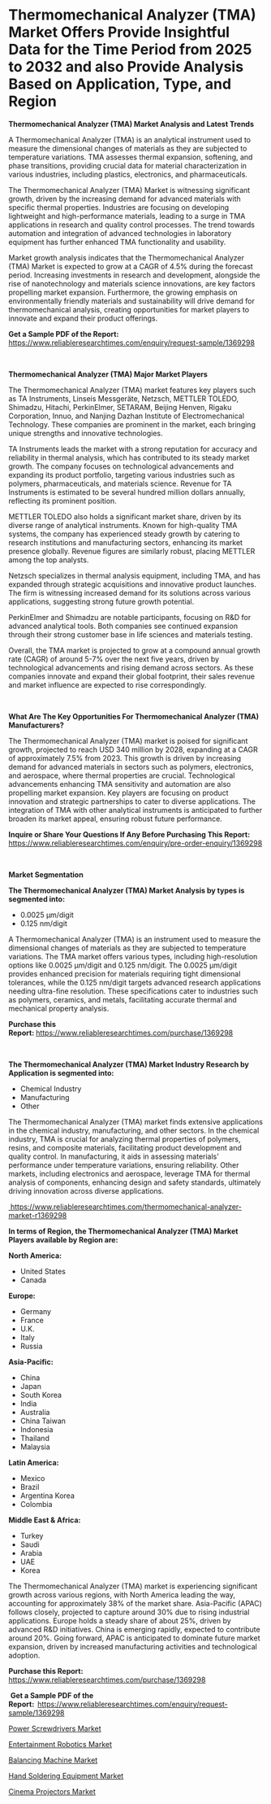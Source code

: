 <p><h1>Thermomechanical Analyzer (TMA) Market Offers Provide Insightful Data for the Time Period from 2025 to 2032 and also Provide Analysis Based on Application, Type, and Region</h1></p><p><strong>Thermomechanical Analyzer (TMA) Market Analysis and Latest Trends</strong></p>
<p><p>A Thermomechanical Analyzer (TMA) is an analytical instrument used to measure the dimensional changes of materials as they are subjected to temperature variations. TMA assesses thermal expansion, softening, and phase transitions, providing crucial data for material characterization in various industries, including plastics, electronics, and pharmaceuticals. </p><p>The Thermomechanical Analyzer (TMA) Market is witnessing significant growth, driven by the increasing demand for advanced materials with specific thermal properties. Industries are focusing on developing lightweight and high-performance materials, leading to a surge in TMA applications in research and quality control processes. The trend towards automation and integration of advanced technologies in laboratory equipment has further enhanced TMA functionality and usability.</p><p>Market growth analysis indicates that the Thermomechanical Analyzer (TMA) Market is expected to grow at a CAGR of 4.5% during the forecast period. Increasing investments in research and development, alongside the rise of nanotechnology and materials science innovations, are key factors propelling market expansion. Furthermore, the growing emphasis on environmentally friendly materials and sustainability will drive demand for thermomechanical analysis, creating opportunities for market players to innovate and expand their product offerings.</p></p>
<p><strong>Get a Sample PDF of the Report:&nbsp;</strong> <a href="https://www.reliableresearchtimes.com/enquiry/request-sample/1369298?utm_campaign=3520&utm_medium=2&utm_source=Github&utm_content=ia&utm_term=22032025&utm_id=thermomechanical-analyzer-tma">https://www.reliableresearchtimes.com/enquiry/request-sample/1369298</a></p>
<p>&nbsp;</p>
<p><strong>Thermomechanical Analyzer (TMA) Major Market Players</strong></p>
<p><p>The Thermomechanical Analyzer (TMA) market features key players such as TA Instruments, Linseis Messgeräte, Netzsch, METTLER TOLEDO, Shimadzu, Hitachi, PerkinElmer, SETARAM, Beijing Henven, Rigaku Corporation, Innuo, and Nanjing Dazhan Institute of Electromechanical Technology. These companies are prominent in the market, each bringing unique strengths and innovative technologies.</p><p>TA Instruments leads the market with a strong reputation for accuracy and reliability in thermal analysis, which has contributed to its steady market growth. The company focuses on technological advancements and expanding its product portfolio, targeting various industries such as polymers, pharmaceuticals, and materials science. Revenue for TA Instruments is estimated to be several hundred million dollars annually, reflecting its prominent position.</p><p>METTLER TOLEDO also holds a significant market share, driven by its diverse range of analytical instruments. Known for high-quality TMA systems, the company has experienced steady growth by catering to research institutions and manufacturing sectors, enhancing its market presence globally. Revenue figures are similarly robust, placing METTLER among the top analysts.</p><p>Netzsch specializes in thermal analysis equipment, including TMA, and has expanded through strategic acquisitions and innovative product launches. The firm is witnessing increased demand for its solutions across various applications, suggesting strong future growth potential.</p><p>PerkinElmer and Shimadzu are notable participants, focusing on R&D for advanced analytical tools. Both companies see continued expansion through their strong customer base in life sciences and materials testing.</p><p>Overall, the TMA market is projected to grow at a compound annual growth rate (CAGR) of around 5-7% over the next five years, driven by technological advancements and rising demand across sectors. As these companies innovate and expand their global footprint, their sales revenue and market influence are expected to rise correspondingly.</p></p>
<p>&nbsp;</p>
<p><strong>What Are The Key Opportunities For Thermomechanical Analyzer (TMA) Manufacturers?</strong></p>
<p><p>The Thermomechanical Analyzer (TMA) market is poised for significant growth, projected to reach USD 340 million by 2028, expanding at a CAGR of approximately 7.5% from 2023. This growth is driven by increasing demand for advanced materials in sectors such as polymers, electronics, and aerospace, where thermal properties are crucial. Technological advancements enhancing TMA sensitivity and automation are also propelling market expansion. Key players are focusing on product innovation and strategic partnerships to cater to diverse applications. The integration of TMA with other analytical instruments is anticipated to further broaden its market appeal, ensuring robust future performance.</p></p>
<p><strong>Inquire or Share Your Questions If Any Before Purchasing This Report:</strong> <a href="https://www.reliableresearchtimes.com/enquiry/pre-order-enquiry/1369298?utm_campaign=3520&utm_medium=2&utm_source=Github&utm_content=ia&utm_term=22032025&utm_id=thermomechanical-analyzer-tma">https://www.reliableresearchtimes.com/enquiry/pre-order-enquiry/1369298</a></p>
<p>&nbsp;</p>
<p><strong>Market Segmentation</strong></p>
<p><strong>The Thermomechanical Analyzer (TMA) Market Analysis by types is segmented into:</strong></p>
<p><ul><li>0.0025 μm/digit</li><li>0.125 nm/digit</li></ul></p>
<p><p>A Thermomechanical Analyzer (TMA) is an instrument used to measure the dimensional changes of materials as they are subjected to temperature variations. The TMA market offers various types, including high-resolution options like 0.0025 μm/digit and 0.125 nm/digit. The 0.0025 μm/digit provides enhanced precision for materials requiring tight dimensional tolerances, while the 0.125 nm/digit targets advanced research applications needing ultra-fine resolution. These specifications cater to industries such as polymers, ceramics, and metals, facilitating accurate thermal and mechanical property analysis.</p></p>
<p><strong>Purchase this Report:&nbsp;</strong><a href="https://www.reliableresearchtimes.com/purchase/1369298?utm_campaign=3520&utm_medium=2&utm_source=Github&utm_content=ia&utm_term=22032025&utm_id=thermomechanical-analyzer-tma">https://www.reliableresearchtimes.com/purchase/1369298</a></p>
<p>&nbsp;</p>
<p><strong>The Thermomechanical Analyzer (TMA) Market Industry Research by Application is segmented into:</strong></p>
<p><ul><li>Chemical Industry</li><li>Manufacturing</li><li>Other</li></ul></p>
<p><p>The Thermomechanical Analyzer (TMA) market finds extensive applications in the chemical industry, manufacturing, and other sectors. In the chemical industry, TMA is crucial for analyzing thermal properties of polymers, resins, and composite materials, facilitating product development and quality control. In manufacturing, it aids in assessing materials' performance under temperature variations, ensuring reliability. Other markets, including electronics and aerospace, leverage TMA for thermal analysis of components, enhancing design and safety standards, ultimately driving innovation across diverse applications.</p></p>
<p><a href="https://www.reliableresearchtimes.com/thermomechanical-analyzer-market-r1369298?utm_campaign=3520&utm_medium=2&utm_source=Github&utm_content=ia&utm_term=22032025&utm_id=thermomechanical-analyzer-tma">&nbsp;https://www.reliableresearchtimes.com/thermomechanical-analyzer-market-r1369298</a></p>
<p><strong>In terms of Region, the Thermomechanical Analyzer (TMA) Market Players available by Region are:</strong></p>
<p>
    <p> <strong> North America: </strong>
        <ul>
            <li>United States</li>
            <li>Canada</li>
        </ul>
        </p> 
    <p> <strong> Europe: </strong>
        <ul>
            <li>Germany</li>
            <li>France</li>
            <li>U.K.</li>
            <li>Italy</li>
            <li>Russia</li>
        </ul>
        </p> 
    <p> <strong> Asia-Pacific: </strong>
        <ul>
            <li>China</li>
            <li>Japan</li>
            <li>South Korea</li>
            <li>India</li>
            <li>Australia</li>
            <li>China Taiwan</li>
            <li>Indonesia</li>
            <li>Thailand</li>
            <li>Malaysia</li>
        </ul>
        </p> 
    <p> <strong> Latin America: </strong>
        <ul>
            <li>Mexico</li>
            <li>Brazil</li>
            <li>Argentina Korea</li>
            <li>Colombia</li>
        </ul>
        </p> 
    <p> <strong> Middle East & Africa: </strong>
        <ul>
            <li>Turkey</li>
            <li>Saudi</li>
            <li>Arabia</li>
            <li>UAE</li>
            <li>Korea</li>
        </ul>
    </p>
    </p>
<p><p>The Thermomechanical Analyzer (TMA) market is experiencing significant growth across various regions, with North America leading the way, accounting for approximately 38% of the market share. Asia-Pacific (APAC) follows closely, projected to capture around 30% due to rising industrial applications. Europe holds a steady share of about 25%, driven by advanced R&D initiatives. China is emerging rapidly, expected to contribute around 20%. Going forward, APAC is anticipated to dominate future market expansion, driven by increased manufacturing activities and technological adoption.</p></p>
<p><strong>Purchase this Report: </strong><a href="https://www.reliableresearchtimes.com/purchase/1369298?utm_campaign=3520&utm_medium=2&utm_source=Github&utm_content=ia&utm_term=22032025&utm_id=thermomechanical-analyzer-tma">https://www.reliableresearchtimes.com/purchase/1369298</a></p>
<p>&nbsp;<strong>Get a Sample PDF of the Report:&nbsp;&nbsp;</strong><a href="https://www.reliableresearchtimes.com/enquiry/request-sample/1369298?utm_campaign=3520&utm_medium=2&utm_source=Github&utm_content=ia&utm_term=22032025&utm_id=thermomechanical-analyzer-tma">https://www.reliableresearchtimes.com/enquiry/request-sample/1369298</a></p>
<p><strong></strong></p>
<p><p><a href="https://www.linkedin.com/pulse/estimating-size-power-screwdrivers-market-current-cagr-48and-m36ue?utm_campaign=3520&utm_medium=2&utm_source=Github&utm_content=ia&utm_term=22032025&utm_id=thermomechanical-analyzer-tma">Power Screwdrivers Market</a></p><p><a href="https://www.linkedin.com/pulse/growth-potential-market-share-analysis-entertainment-robotics-vflpe?utm_campaign=3520&utm_medium=2&utm_source=Github&utm_content=ia&utm_term=22032025&utm_id=thermomechanical-analyzer-tma">Entertainment Robotics Market</a></p><p><a href="https://www.linkedin.com/pulse/detailed-insights-competitive-landscape-balancing-machine-cvnuf?utm_campaign=3520&utm_medium=2&utm_source=Github&utm_content=ia&utm_term=22032025&utm_id=thermomechanical-analyzer-tma">Balancing Machine Market</a></p><p><a href="https://www.linkedin.com/pulse/research-report-value-market-segmentation-share-analysis-hand-sgs1e?utm_campaign=3520&utm_medium=2&utm_source=Github&utm_content=ia&utm_term=22032025&utm_id=thermomechanical-analyzer-tma">Hand Soldering Equipment Market</a></p><p><a href="https://www.linkedin.com/pulse/study-global-cinema-projectors-market-emphasis-onthe-cagr-shize?utm_campaign=3520&utm_medium=2&utm_source=Github&utm_content=ia&utm_term=22032025&utm_id=thermomechanical-analyzer-tma">Cinema Projectors Market</a></p></p>